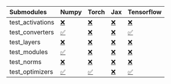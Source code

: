 | Submodules       | Numpy                                                                                                                           | Torch                                                                                                                           | Jax                                                                                                                             | Tensorflow                                                                                                                      |
|:-----------------|:--------------------------------------------------------------------------------------------------------------------------------|:--------------------------------------------------------------------------------------------------------------------------------|:--------------------------------------------------------------------------------------------------------------------------------|:--------------------------------------------------------------------------------------------------------------------------------|
| test_activations | <a href="https://github.com/unifyai/ivy/runs/7964113782?check_suite_focus=true" rel="noopener noreferrer" target="_blank">❌</a> | <a href="https://github.com/unifyai/ivy/runs/7964114188?check_suite_focus=true" rel="noopener noreferrer" target="_blank">❌</a> | <a href="https://github.com/unifyai/ivy/runs/7964114726?check_suite_focus=true" rel="noopener noreferrer" target="_blank">❌</a> | <a href="https://github.com/unifyai/ivy/runs/7964115194?check_suite_focus=true" rel="noopener noreferrer" target="_blank">❌</a> |
| test_converters  | <a href="https://github.com/unifyai/ivy/runs/7964113841?check_suite_focus=true" rel="noopener noreferrer" target="_blank">✅</a> | <a href="https://github.com/unifyai/ivy/runs/7964114265?check_suite_focus=true" rel="noopener noreferrer" target="_blank">❌</a> | <a href="https://github.com/unifyai/ivy/runs/7964114795?check_suite_focus=true" rel="noopener noreferrer" target="_blank">❌</a> | <a href="https://github.com/unifyai/ivy/runs/7964115252?check_suite_focus=true" rel="noopener noreferrer" target="_blank">✅</a> |
| test_layers      | <a href="https://github.com/unifyai/ivy/runs/7964113902?check_suite_focus=true" rel="noopener noreferrer" target="_blank">❌</a> | <a href="https://github.com/unifyai/ivy/runs/7964114345?check_suite_focus=true" rel="noopener noreferrer" target="_blank">❌</a> | <a href="https://github.com/unifyai/ivy/runs/7964114889?check_suite_focus=true" rel="noopener noreferrer" target="_blank">❌</a> | <a href="https://github.com/unifyai/ivy/runs/7964115303?check_suite_focus=true" rel="noopener noreferrer" target="_blank">❌</a> |
| test_modules     | <a href="https://github.com/unifyai/ivy/runs/7964113958?check_suite_focus=true" rel="noopener noreferrer" target="_blank">✅</a> | <a href="https://github.com/unifyai/ivy/runs/7964114455?check_suite_focus=true" rel="noopener noreferrer" target="_blank">❌</a> | <a href="https://github.com/unifyai/ivy/runs/7964114974?check_suite_focus=true" rel="noopener noreferrer" target="_blank">❌</a> | <a href="https://github.com/unifyai/ivy/runs/7964115363?check_suite_focus=true" rel="noopener noreferrer" target="_blank">❌</a> |
| test_norms       | <a href="https://github.com/unifyai/ivy/runs/7964114040?check_suite_focus=true" rel="noopener noreferrer" target="_blank">❌</a> | <a href="https://github.com/unifyai/ivy/runs/7964114549?check_suite_focus=true" rel="noopener noreferrer" target="_blank">❌</a> | <a href="https://github.com/unifyai/ivy/runs/7964115037?check_suite_focus=true" rel="noopener noreferrer" target="_blank">❌</a> | <a href="https://github.com/unifyai/ivy/runs/7964115412?check_suite_focus=true" rel="noopener noreferrer" target="_blank">❌</a> |
| test_optimizers  | <a href="https://github.com/unifyai/ivy/runs/7964114121?check_suite_focus=true" rel="noopener noreferrer" target="_blank">✅</a> | <a href="https://github.com/unifyai/ivy/runs/7964114639?check_suite_focus=true" rel="noopener noreferrer" target="_blank">✅</a> | <a href="https://github.com/unifyai/ivy/runs/7964115128?check_suite_focus=true" rel="noopener noreferrer" target="_blank">❌</a> | <a href="https://github.com/unifyai/ivy/runs/7964115466?check_suite_focus=true" rel="noopener noreferrer" target="_blank">✅</a> |